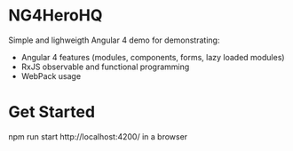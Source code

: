 # NG4HeroHQ

Simple and lighweigth Angular 4 demo for demonstrating:
* Angular 4 features (modules, components, forms, lazy loaded modules)
* RxJS observable and functional programming
* WebPack usage

# Get Started

npm run start
http://localhost:4200/ in a browser